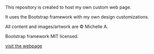 This repository is created to host my own custom web page.

It uses the Bootstrap framework with my own design customizations.

All content and images/artwork are &copy; Michelle A.

Bootstrap framework MIT licensed.

<a href="http://binarybruin.github.io/" target="_blank">visit the webpage</a>
